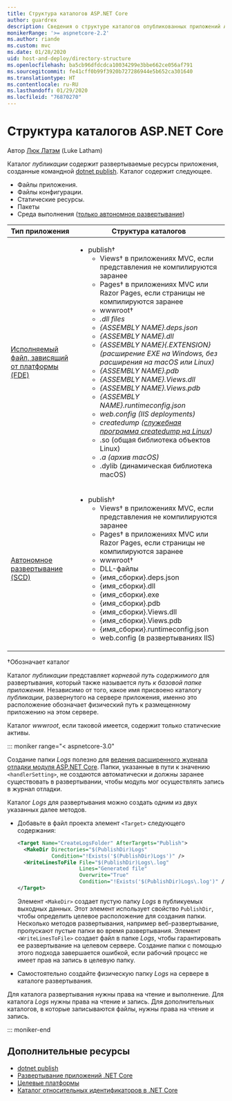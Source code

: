```yaml
---
title: Структура каталогов ASP.NET Core
author: guardrex
description: Сведения о структуре каталогов опубликованных приложений ASP.NET Core.
monikerRange: '>= aspnetcore-2.2'
ms.author: riande
ms.custom: mvc
ms.date: 01/28/2020
uid: host-and-deploy/directory-structure
ms.openlocfilehash: ba5cb96dfdcdca10034299e3bbe662ce056af791
ms.sourcegitcommit: fe41cff0b99f3920b727286944e5b652ca301640
ms.translationtype: HT
ms.contentlocale: ru-RU
ms.lasthandoff: 01/29/2020
ms.locfileid: "76870270"
---
```

# <a name="aspnet-core-directory-structure"></a>Структура каталогов ASP.NET Core

Автор [Люк Латэм](https://github.com/guardrex) (Luke Latham)

Каталог *публикации* содержит развертываемые ресурсы приложения, созданные командной [dotnet publish](/dotnet/core/tools/dotnet-publish). Каталог содержит следующее.

* Файлы приложения.
* Файлы конфигурации.
* Статические ресурсы.
* Пакеты
* Среда выполнения ([только автономное развертывание](/dotnet/core/deploying/#self-contained-deployments-scd))

| Тип приложения | Структура каталогов |
| -------- | ------------------- |
| [Исполняемый файл, зависящий от платформы (FDE)](/dotnet/core/deploying/#framework-dependent-executables-fde) | <ul><li>publish&dagger;<ul><li>Views&dagger; в приложениях MVC, если представления не компилируются заранее</li><li>Pages&dagger; в приложениях MVC или Razor Pages, если страницы не компилируются заранее</li><li>wwwroot&dagger;</li><li>*.dll files</li><li>{ASSEMBLY NAME}.deps.json</li><li>{ASSEMBLY NAME}.dll</li><li>{ASSEMBLY NAME}{.EXTENSION} (расширение *EXE* на Windows, без расширения на macOS или Linux)</li><li>{ASSEMBLY NAME}.pdb</li><li>{ASSEMBLY NAME}.Views.dll</li><li>{ASSEMBLY NAME}.Views.pdb</li><li>{ASSEMBLY NAME}.runtimeconfig.json</li><li>web.config (IIS deployments)</li><li>createdump ([служебная программа createdump на Linux](https://github.com/dotnet/coreclr/blob/master/Documentation/botr/xplat-minidump-generation.md#configurationpolicy))</li><li>* .so (общая библиотека объектов Linux)</li><li>*.a (архив macOS)</li><li>* .dylib (динамическая библиотека macOS)</li></ul></li></ul> |
| [Автономное развертывание (SCD)](/dotnet/core/deploying/#self-contained-deployments-scd) | <ul><li>publish&dagger;<ul><li>Views&dagger; в приложениях MVC, если представления не компилируются заранее</li><li>Pages&dagger; в приложениях MVC или Razor Pages, если страницы не компилируются заранее</li><li>wwwroot&dagger;</li><li>DLL-файлы</li><li>{имя_сборки}.deps.json</li><li>{имя_сборки}.dll</li><li>{имя_сборки}.exe</li><li>{имя_сборки}.pdb</li><li>{имя_сборки}.Views.dll</li><li>{имя_сборки}.Views.pdb</li><li>{имя_сборки}.runtimeconfig.json</li><li>web.config (в развертываниях IIS)</li></ul></li></ul> |

&dagger;Обозначает каталог

Каталог *публикации* представляет *корневой путь содержимого* для развертывания, который также называется *путь к базовой папке приложения*. Независимо от того, какое имя присвоено каталогу *публикации*, развернутого на сервере приложения, именно это расположение обозначает физический путь к размещенному приложению на этом сервере.

Каталог *wwwroot*, если таковой имеется, содержит только статические активы.

::: moniker range="< aspnetcore-3.0"

Создание папки *Logs* полезно для [ведения расширенного журнала отладки модуля ASP.NET Core](xref:host-and-deploy/aspnet-core-module#enhanced-diagnostic-logs). Папки, указанные в пути к значению `<handlerSetting>`, не создаются автоматически и должны заранее существовать в развертывании, чтобы модуль мог осуществлять запись в журнал отладки.

Каталог *Logs* для развертывания можно создать одним из двух указанных далее методов.

* Добавьте в файл проекта элемент `<Target>` следующего содержания:

   ```xml
   <Target Name="CreateLogsFolder" AfterTargets="Publish">
     <MakeDir Directories="$(PublishDir)Logs" 
              Condition="!Exists('$(PublishDir)Logs')" />
     <WriteLinesToFile File="$(PublishDir)Logs\.log" 
                       Lines="Generated file" 
                       Overwrite="True" 
                       Condition="!Exists('$(PublishDir)Logs\.log')" />
   </Target>
   ```

   Элемент `<MakeDir>` создает пустую папку *Logs* в публикуемых выходных данных. Этот элемент использует свойство `PublishDir`, чтобы определить целевое расположение для создания папки. Несколько методов развертывания, например веб-развертывание, пропускают пустые папки во время развертывания. Элемент `<WriteLinesToFile>` создает файл в папке *Logs*, чтобы гарантировать ее развертывание на целевом сервере. Создание папки с помощью этого подхода завершается ошибкой, если рабочий процесс не имеет прав на запись в целевую папку.

* Самостоятельно создайте физическую папку *Logs* на сервере в каталоге развертывания.

Для каталога развертывания нужны права на чтение и выполнение. Для каталога *Logs* нужны права на чтение и запись. Для дополнительных каталогов, в которые записываются файлы, нужны права на чтение и запись.

::: moniker-end

## <a name="additional-resources"></a>Дополнительные ресурсы

* [dotnet publish](/dotnet/core/tools/dotnet-publish)
* [Развертывание приложений .NET Core](/dotnet/core/deploying/)
* [Целевые платформы](/dotnet/standard/frameworks)
* [Каталог относительных идентификаторов в .NET Core](/dotnet/core/rid-catalog)
